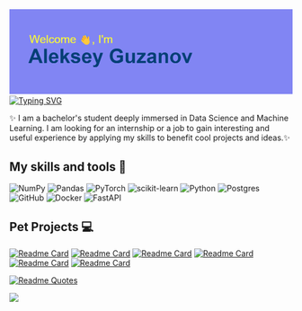 <img src="header.png" alt="there shoud be something...">
<a href="https://git.io/typing-svg"><img src="https://readme-typing-svg.herokuapp.com?font=Fira+Code&pause=1000&width=435&lines=Machine+Learning+Engineer" alt="Typing SVG" /></a>


✨ I am a bachelor's student deeply immersed in Data Science and Machine Learning. I am looking for an internship or a job to gain interesting and useful experience by applying my skills to benefit cool projects and ideas.✨

<h2>My skills and tools 🔭</h2>

![NumPy](https://img.shields.io/badge/numpy-%23013243.svg?style=for-the-badge&logo=numpy&logoColor=white) ![Pandas](https://img.shields.io/badge/pandas-%23150458.svg?style=for-the-badge&logo=pandas&logoColor=white) ![PyTorch](https://img.shields.io/badge/PyTorch-%23EE4C2C.svg?style=for-the-badge&logo=PyTorch&logoColor=white) ![scikit-learn](https://img.shields.io/badge/scikit--learn-%23F7931E.svg?style=for-the-badge&logo=scikit-learn&logoColor=white) ![Python](https://img.shields.io/badge/python-3670A0?style=for-the-badge&logo=python&logoColor=ffdd54) ![Postgres](https://img.shields.io/badge/postgres-%23316192.svg?style=for-the-badge&logo=postgresql&logoColor=white) ![GitHub](https://img.shields.io/badge/github-%23121011.svg?style=for-the-badge&logo=github&logoColor=white) ![Docker](https://img.shields.io/badge/docker-%230db7ed.svg?style=for-the-badge&logo=docker&logoColor=white) ![FastAPI](https://img.shields.io/badge/FastAPI-005571?style=for-the-badge&logo=fastapi) 

<h2>Pet Projects 💻</h2>

[![Readme Card](https://github-readme-stats.vercel.app/api/pin/?username=Alexguzanov&repo=House-Price-Analysis-Preprocessing-and-Prediction)]([https://github.com/anuraghazra/github-readme-stats](https://github.com/Alexguzanov/House-Price-Analysis-Preprocessing-and-Prediction)) [![Readme Card](https://github-readme-stats.vercel.app/api/pin/?username=Alexguzanov&repo=NLP-Process-with-Sentiment-Analysis)]([https://github.com/anuraghazra/github-readme-stats]([https://github.com/Alexguzanov/House-Price-Analysis-Preprocessing-and-Prediction](https://github.com/Alexguzanov/NLP-Process-with-Sentiment-Analysis))) [![Readme Card](https://github-readme-stats.vercel.app/api/pin/?username=Alexguzanov&repo=EMNIST-Classification)]([https://github.com/anuraghazra/github-readme-stats]([[https://github.com/Alexguzanov/House-Price-Analysis-Preprocessing-and-Prediction](https://github.com/Alexguzanov/NLP-Process-with-Sentiment-Analysis](https://github.com/Alexguzanov/EMNIST-Classification)))) [![Readme Card](https://github-readme-stats.vercel.app/api/pin/?username=Alexguzanov&repo=Breast-Cancer-Data-Analysis-and-Prediction)]([https://github.com/anuraghazra/github-readme-stats](https://github.com/Alexguzanov/Breast-Cancer-Data-Analysis-and-Prediction)) [![Readme Card](https://github-readme-stats.vercel.app/api/pin/?username=Alexguzanov&repo=Credit-Card-Fraud-Detection)]([https://github.com/anuraghazra/github-readme-stats]([https://github.com/Alexguzanov/Breast-Cancer-Data-Analysis-and-Prediction](https://github.com/Alexguzanov/Credit-Card-Fraud-Detection))) [![Readme Card](https://github-readme-stats.vercel.app/api/pin/?username=Alexguzanov&repo=LoanApprovalPrediction)]([https://github.com/anuraghazra/github-readme-stats](https://github.com/Alexguzanov/LoanApprovalPrediction))








[![Readme Quotes](https://quotes-github-readme.vercel.app/api?type=horizontal&theme=dark)](https://github.com/piyushsuthar/github-readme-quotes)

![](https://komarev.com/ghpvc/?username=Alexguzanov)
<!--
**Alexguzanov/Alexguzanov** is a ✨ _special_ ✨ repository because its `README.md` (this file) appears on your GitHub profile.

Here are some ideas to get you started:

- 🔭 I’m currently working on ...
- 🌱 I’m currently learning ...
- 👯 I’m looking to collaborate on ...
- 🤔 I’m looking for help with ...
- 💬 Ask me about ...
- 📫 How to reach me: ...
- 😄 Pronouns: ...
- ⚡ Fun fact: ...
-->
